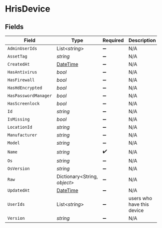 # HrisDevice


## Fields

| Field                                                                                 | Type                                                                                  | Required                                                                              | Description                                                                           |
| ------------------------------------------------------------------------------------- | ------------------------------------------------------------------------------------- | ------------------------------------------------------------------------------------- | ------------------------------------------------------------------------------------- |
| `AdminUserIds`                                                                        | List<*string*>                                                                        | :heavy_minus_sign:                                                                    | N/A                                                                                   |
| `AssetTag`                                                                            | *string*                                                                              | :heavy_minus_sign:                                                                    | N/A                                                                                   |
| `CreatedAt`                                                                           | [DateTime](https://learn.microsoft.com/en-us/dotnet/api/system.datetime?view=net-5.0) | :heavy_minus_sign:                                                                    | N/A                                                                                   |
| `HasAntivirus`                                                                        | *bool*                                                                                | :heavy_minus_sign:                                                                    | N/A                                                                                   |
| `HasFirewall`                                                                         | *bool*                                                                                | :heavy_minus_sign:                                                                    | N/A                                                                                   |
| `HasHdEncrypted`                                                                      | *bool*                                                                                | :heavy_minus_sign:                                                                    | N/A                                                                                   |
| `HasPasswordManager`                                                                  | *bool*                                                                                | :heavy_minus_sign:                                                                    | N/A                                                                                   |
| `HasScreenlock`                                                                       | *bool*                                                                                | :heavy_minus_sign:                                                                    | N/A                                                                                   |
| `Id`                                                                                  | *string*                                                                              | :heavy_minus_sign:                                                                    | N/A                                                                                   |
| `IsMissing`                                                                           | *bool*                                                                                | :heavy_minus_sign:                                                                    | N/A                                                                                   |
| `LocationId`                                                                          | *string*                                                                              | :heavy_minus_sign:                                                                    | N/A                                                                                   |
| `Manufacturer`                                                                        | *string*                                                                              | :heavy_minus_sign:                                                                    | N/A                                                                                   |
| `Model`                                                                               | *string*                                                                              | :heavy_minus_sign:                                                                    | N/A                                                                                   |
| `Name`                                                                                | *string*                                                                              | :heavy_check_mark:                                                                    | N/A                                                                                   |
| `Os`                                                                                  | *string*                                                                              | :heavy_minus_sign:                                                                    | N/A                                                                                   |
| `OsVersion`                                                                           | *string*                                                                              | :heavy_minus_sign:                                                                    | N/A                                                                                   |
| `Raw`                                                                                 | Dictionary<String, *object*>                                                          | :heavy_minus_sign:                                                                    | N/A                                                                                   |
| `UpdatedAt`                                                                           | [DateTime](https://learn.microsoft.com/en-us/dotnet/api/system.datetime?view=net-5.0) | :heavy_minus_sign:                                                                    | N/A                                                                                   |
| `UserIds`                                                                             | List<*string*>                                                                        | :heavy_minus_sign:                                                                    | users who have this device                                                            |
| `Version`                                                                             | *string*                                                                              | :heavy_minus_sign:                                                                    | N/A                                                                                   |